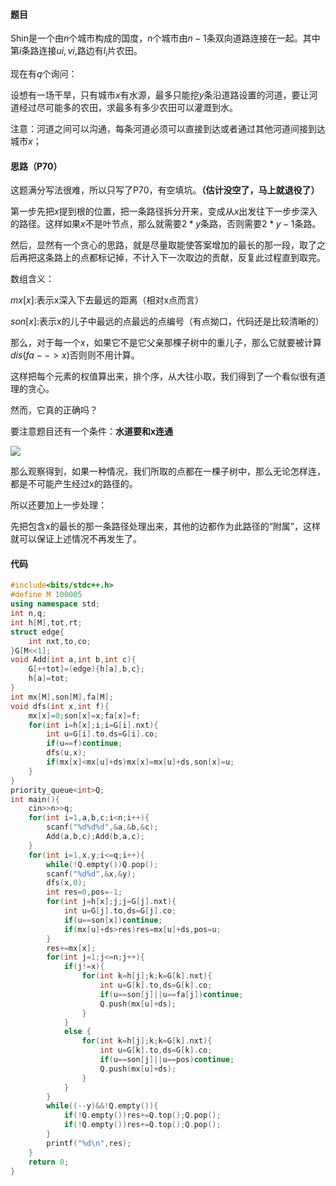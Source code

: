 #### 题目

Shin是一个由$n$个城市构成的国度，$n$个城市由$n−1$条双向道路连接在一起。其中第$i$条路连接$ui,vi$,路边有$l_i$片农田。

现在有$q$个询问：

设想有一场干旱，只有城市$x$有水源，最多只能挖$y$条沿道路设置的河道，要让河道经过尽可能多的农田，求最多有多少农田可以灌溉到水。

注意：河道之间可以沟通，每条河道必须可以直接到达或者通过其他河道间接到达城市$x​$；

#### 思路（P70）

这题满分写法很难，所以只写了P70，有空填坑。**（估计没空了，马上就退役了）**

第一步先把$x$提到根的位置，把一条路径拆分开来，变成从$x$出发往下一步步深入的路径。这样如果$x$不是叶节点，那么就需要$2*y$条路，否则需要$2*y-1$条路。

然后，显然有一个贪心的思路，就是尽量取能使答案增加的最长的那一段，取了之后再把这条路上的点都标记掉，不计入下一次取边的贡献，反复此过程直到取完。

数组含义：

$mx[x]$:表示x深入下去最远的距离（相对x点而言）

$son[x]$:表示x的儿子中最远的点最远的点编号（有点拗口，代码还是比较清晰的）

那么，对于每一个$x$，如果它不是它父亲那棵子树中的重儿子，那么它就要被计算$dis(fa-->x)$否则则不用计算。

这样把每个元素的权值算出来，排个序，从大往小取，我们得到了一个看似很有道理的贪心。

然而，它真的正确吗？

要注意题目还有一个条件：**水道要和x连通**

![](https://i.loli.net/2018/11/05/5be04603679d7.png)

那么观察得到，如果一种情况，我们所取的点都在一棵子树中，那么无论怎样连，都是不可能产生经过x的路径的。

所以还要加上一步处理：

先把包含x的最长的那一条路径处理出来，其他的边都作为此路径的“附属”，这样就可以保证上述情况不再发生了。

#### 代码

```cpp
#include<bits/stdc++.h>
#define M 100005
using namespace std;
int n,q;
int h[M],tot,rt;
struct edge{
    int nxt,to,co;
}G[M<<1];
void Add(int a,int b,int c){
    G[++tot]=(edge){h[a],b,c};
    h[a]=tot;   
}
int mx[M],son[M],fa[M];
void dfs(int x,int f){
    mx[x]=0;son[x]=x;fa[x]=f;
    for(int i=h[x];i;i=G[i].nxt){
        int u=G[i].to,ds=G[i].co;
        if(u==f)continue;
        dfs(u,x);
        if(mx[x]<mx[u]+ds)mx[x]=mx[u]+ds,son[x]=u;
    }
}
priority_queue<int>Q;
int main(){
    cin>>n>>q;
    for(int i=1,a,b,c;i<n;i++){
        scanf("%d%d%d",&a,&b,&c);
        Add(a,b,c);Add(b,a,c);
    }
    for(int i=1,x,y;i<=q;i++){
        while(!Q.empty())Q.pop();
        scanf("%d%d",&x,&y);
        dfs(x,0);
        int res=0,pos=-1;
        for(int j=h[x];j;j=G[j].nxt){
            int u=G[j].to,ds=G[j].co;
            if(u==son[x])continue;
            if(mx[u]+ds>res)res=mx[u]+ds,pos=u;
        }
        res+=mx[x];
        for(int j=1;j<=n;j++){
            if(j!=x){
                for(int k=h[j];k;k=G[k].nxt){
                    int u=G[k].to,ds=G[k].co;
                    if(u==son[j]||u==fa[j])continue;
                    Q.push(mx[u]+ds);
                }
            }
            else {
                for(int k=h[j];k;k=G[k].nxt){
                    int u=G[k].to,ds=G[k].co;
                    if(u==son[j]||u==pos)continue;
                    Q.push(mx[u]+ds);
                }   
            }
        }
        while((--y)&&!Q.empty()){
            if(!Q.empty())res+=Q.top();Q.pop();
            if(!Q.empty())res+=Q.top();Q.pop(); 
        } 
        printf("%d\n",res);
    }
    return 0;
}
```

